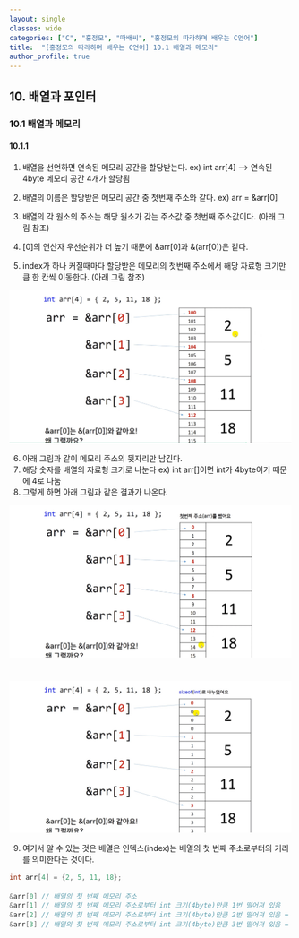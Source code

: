 ```yaml
---
layout: single
classes: wide
categories: ["C", "홍정모", "따배씨", "홍정모의 따라하며 배우는 C언어"]
title:  "[홍정모의 따라하며 배우는 C언어] 10.1 배열과 메모리"
author_profile: true
---
```


## 10. 배열과 포인터

### 10.1 배열과 메모리

#### 10.1.1 

1. 배열을 선언하면 연속된 메모리 공간을 할당받는다. ex) int arr[4] --> 연속된 4byte 메모리 공간 4개가 할당됨

2. 배열의 이름은 할당받은 메모리 공간 중 첫번째 주소와 같다. ex) arr = &arr[0]
3. 배열의 각 원소의 주소는 해당 원소가 갖는 주소값 중 첫번째 주소값이다. (아래 그림 참조)
4. [0]의 연산자 우선순위가 더 높기 때문에 &arr[0]과 &(arr[0])은 같다.
5. index가 하나 커질때마다 할당받은 메모리의 첫번째 주소에서 해당 자료형 크기만큼 한 칸씩 이동한다. (아래 그림 참조)

![image](/assets/images/tbc/section10/10.1.1.jpg)

6. 아래 그림과 같이 메모리 주소의 뒷자리만 남긴다.
7. 해당 숫자를 배열의 자료형 크기로 나눈다 ex) int arr[]이면 int가 4byte이기 때문에 4로 나눔
8. 그렇게 하면 아래 그림과 같은 결과가 나온다.

![image](/assets/images/tbc/section10/10.1.2.jpg)
#
![image](/assets/images/tbc/section10/10.1.3.jpg)

9. 여기서 알 수 있는 것은 배열은 인덱스(index)는 배열의 첫 번째 주소로부터의 거리를 의미한다는 것이다.

```c
int arr[4] = {2, 5, 11, 18};

&arr[0] // 배열의 첫 번째 메모리 주소
&arr[1] // 배열의 첫 번째 메모리 주소로부터 int 크기(4byte)만큼 1번 떨어져 있음
&arr[2] // 배열의 첫 번째 메모리 주소로부터 int 크기(4byte)만큼 2번 떨어져 있음 = 4 * 2 = 8byte만큼 떨어져 있음
&arr[3] // 배열의 첫 번째 메모리 주소로부터 int 크기(4byte)만큼 3번 떨어져 있음 = 4 * 3 = 12byte만큼 떨어져 있음
```

